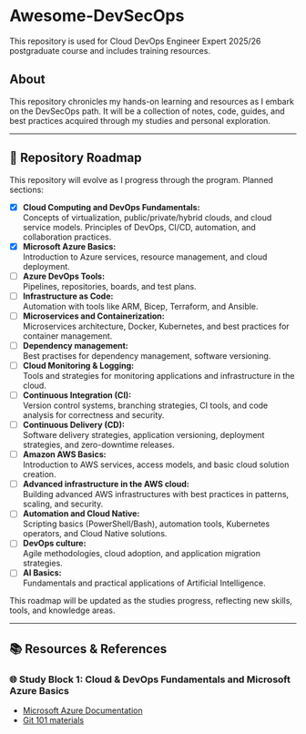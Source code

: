 # Awesome-DevSecOps
This repository is used for Cloud DevOps Engineer Expert 2025/26 postgraduate course and includes training resources.

## About

This repository chronicles my hands-on learning and resources as I embark on the DevSecOps path. It will be a collection of notes, code, guides, and best practices acquired through my studies and personal exploration.

---

## 🚦 Repository Roadmap

This repository will evolve as I progress through the program. Planned sections:

- [x] **Cloud Computing and DevOps Fundamentals:** <br />Concepts of virtualization, public/private/hybrid clouds, and cloud service models. Principles of DevOps, CI/CD, automation, and collaboration practices.
- [x] **Microsoft Azure Basics:** <br />Introduction to Azure services, resource management, and cloud deployment.
- [ ] **Azure DevOps Tools:** <br />Pipelines, repositories, boards, and test plans.
- [ ] **Infrastructure as Code:** <br />Automation with tools like ARM, Bicep, Terraform, and Ansible.
- [ ] **Microservices and Containerization:** <br />Microservices architecture, Docker, Kubernetes, and best practices for container management.
- [ ] **Dependency management:** <br />Best practises for dependency management, software versioning.
- [ ] **Cloud Monitoring & Logging:** <br />Tools and strategies for monitoring applications and infrastructure in the cloud.
- [ ] **Continuous Integration (CI):** <br />Version control systems, branching strategies, CI tools, and code analysis for correctness and security.
- [ ] **Continuous Delivery (CD):** <br />Software delivery strategies, application versioning, deployment strategies, and zero-downtime releases.
- [ ] **Amazon AWS Basics:** <br />Introduction to AWS services, access models, and basic cloud solution creation.
- [ ] **Advanced infrastructure in the AWS cloud:** <br />Building advanced AWS infrastructures with best practices in patterns, scaling, and security.
- [ ] **Automation and Cloud Native:** <br />Scripting basics (PowerShell/Bash), automation tools, Kubernetes operators, and Cloud Native solutions.
- [ ] **DevOps culture:** <br />Agile methodologies, cloud adoption, and application migration strategies.
- [ ] **AI Basics:** <br />Fundamentals and practical applications of Artificial Intelligence.

This roadmap will be updated as the studies progress, reflecting new skills, tools, and knowledge areas.

---

## 📚 Resources & References

### 🌐 Study Block 1: Cloud & DevOps Fundamentals and Microsoft Azure Basics
- [Microsoft Azure Documentation](https://docs.microsoft.com/azure/)
- [Git 101 materials](https://github.com/Jori8/Awesome-DevSecOps/blob/dev/GIT101.md)
